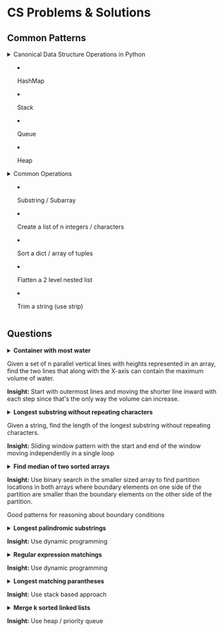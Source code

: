 # CS Problems & Solutions

## Common Patterns

<details>
  <summary>
    Canonical Data Structure Operations in Python

* HashMap    
* Stack
* Queue
* Heap
    
  </summary>
### HashMap
```
d = {}
d['a'] = 2
d['b'] = 1
'b' in d
=> True
del d['b']
'b' in d
=> False
d.get('b')
=> None
```

### Stack  
```
stack = []
stack.append('a')
stack.append('b')
stack.pop()
=> 'b'
'a' in stack
=> True
stack.pop()
=> 'a'
```
### Queue
```
# Method 1
# Python 3
from queue import Queue 
q = Queue()
q.put('a') 
q.put('b')
q.get()
=> 'a'
'b' in q
=> TypeError: argument of type 'instance' is not iterable
q.get()
=> 'b'

# Method 2
from collections import deque 
q = deque()
q.append('a') 
q.append('b')
q.popleft()
=> 'a'
'b' in q
=> True
q.popleft()
=> 'b'

```

### Heap
```
# Method 1 - PriorityQueue
# Python 3
# A typical pattern for entries is a tuple in the form: (priority_number, data).
# items are retrieved in increasing order of priority_number

from queue import PriorityQueue 
pq = PriorityQueue()
pq.put((1, 'a'))
pq.put((3, 'b'))
pq.put((2, 'z'))
pq.get()
=> (1, 'a')
pq.empty()
=> False
pq.get()
=> (2, 'z')
pq.get()
=> (3, 'b')

# Method 2 - limited use since you can only push and pop values
from heapq import heappush, heappop
h = []
heappush(h, 'a')
heappush(h, 'c')
heappush(h, 'b')
heappop()
Traceback (most recent call last):
  File "<stdin>", line 1, in <module>
TypeError: heappop() takes exactly one argument (0 given)
heappop(h)
'a'
heappop(h)
'b'
heappop(h)
'c'
```
</details>

<details>
  <summary>
    Common Operations
    
* Substring / Subarray
* Create a list of n integers / characters  
* Sort a dict / array of tuples
* Flatten a 2 level nested list
* Trim a string (use strip)

  </summary>
  
### Substring / Subarray
```
ss = s[i:j]      #inclusive of index i, exclusive of index j
sarr = arr[i:j]

s[i:i]          # if i == j, empty string / array is returned
>> ''
arr[i:i]
>> []
```
### Create a list of n integers / characters
```
l = [0] * n    # create a list of n zeroes
```
### Sort a dict / array of tuples
```
# sort by second element in descending order
sorted_arr = sorted(arr, lambda x: x[1], reverse=True)
sorted_dict = sorted(d, lambda x: x['key'])
```
### Flatten a 2 level nested list
```
non_flat = [ [1,2,3], [4,5,6], [7,8] ]
[y for x in non_flat for y in x]

>> [1, 2, 3, 4, 5, 6, 7, 8]
```
### Trim a string
```
# removes trailing and leading whitespace
s.strip()
```
</details>

## Questions
<details>
  <summary>
  <b>Container with most water</b>
  
  Given a set of n parallel vertical lines with heights represented in an array, find the two lines that along with the X-axis can contain the maximum volume of water.  
  
  <b>Insight:</b> 
  Start with outermost lines and moving the shorter line inward with each step since that's the only way the volume can increase.
  </summary>
  
```
class Solution(object):
    def volume(self, p, q):
        return min(p[1], q[1]) * abs(p[0]-q[0])
    
    def maxArea(self, height):
        """
        :type height: List[int]
        :rtype: int
        """
        coords = [(i, h) for i, h in enumerate(height)]
        n = len(coords)
        i = 0
        j = n-1
        max_vol = 0
        while i < j:
            max_vol = max(max_vol, self.volume(coords[i], coords[j]))
            if coords[i][1] < coords[j][1]:
                i += 1
            else:
                j -= 1
        return max_vol

```
</details>
<details>
  <summary>
  <b>Longest substring without repeating characters</b>
  
  Given a string, find the length of the longest substring without repeating characters.
  
  <b>Insight:</b> 
  Sliding window pattern with the start and end of the window moving independently in a single loop
  </summary>
  
```
class Solution(object):    
    def lengthOfLongestSubstring(self, s):
        """
        :type s: str
        :rtype: int
        """
        max_substr_len = 0
        if len(s) <= 1:
            return len(s)
        
        max_substr_len = 0        
        char_dict = {}
        i = 0
        j = 0
        substr_len = 0
        n = len(s)
        while i < n and j < n:
            if s[j] not in char_dict.keys():
                char_dict[s[j]] = 1
                j += 1
                max_substr_len = max([max_substr_len, j - i])
            else:
                del char_dict[s[i]]
                i += 1
                    
        return max_substr_len

```

</details>
<details>
  <summary>
  <b>Find median of two sorted arrays</b>
  
  <b>Insight:</b> 
  Use binary search in the smaller sized array to find partition locations in both arrays where boundary elements on one side of the partition are smaller than the boundary elements on the other side of the partition.
  
  Good patterns for reasoning about boundary conditions
  </summary>
  
https://leetcode.com/articles/median-of-two-sorted-arrays/

```
class Solution(object):
    def findMedianSortedArrays(self, A, B):
        """
        :type nums1: List[int]
        :type nums2: List[int]
        :rtype: float
        """
        
        # pattern: when doing binary search type of operations use variables to
        #   * store the length of the subarrays
        #   * calculate 1 indexed locations of elements within the subarrays
        #   * subtract 1 to get actual index location
        # makes it much easier to reason about edge cases and stopping conditions
        # rather than manipulating the zero indexed element locations
        if len(A) > len(B):
            return self.findMedianSortedArrays(B, A)
        m = len(A)
        n = len(B)
        
        imin = 0
        imax = m
        
        while imin <= imax:
            i = (imin + imax)/2
            j = (m + n + 1)/2 - i
            # handling edge cases
            if i < m and B[j-1] > A[i]:
                imin = i + 1
            elif i > 0 and B[j] < A[i-1]:
                imax = i - 1
            else:
                if i == 0:
                    left_max = B[j-1]
                elif j == 0:
                    left_max = A[i-1]
                else:
                    left_max = max(A[i-1], B[j-1])
                if (m+n) % 2 == 1:
                    return left_max
                
                if i == m:
                    right_min = B[j]
                elif j == n:
                    right_min = A[i]
                else:
                    right_min = min(A[i], B[j])
                    
                return (left_min + right_min) / 2.0
                    
```
</details>
<details>
  <summary>
  <b>Longest palindromic substrings</b>
    
  <b>Insight:</b> Use dynamic programming 
  </summary>
Given a string s, find the longest palindromic substring in s. You may assume that the maximum length of s is 1000.

<b>Notes:</b> 
* Use while loop instead of for loop since it is better for explicitly controlling boundary condition
* Check whether counter is being incremented in while loop
* Check whether if statements with multiple clauses if all condition combinations are being handled explicitly, otherwise will cause unpredictable behavior
* Python substring operator is exclusive of second operand
* Loop termination boundary condition - write out equation for constraints with all relevant variables and rearrange 
* Dynamic programming - bottom up approach is easier to reason about and place correctness guarantees on
```
class Solution(object):
    def is_palindrome(self, s, memo, i, j):
        if i == j:
            memo[(i,j)] = True
            return True
        if j == i + 1:
            if s[i] == s[j]:
                memo[(i,j)] = True
                return True
            else:
                memo[(i,j)] = False
                return False
        
        if memo[(i+1, j-1)] == True and s[i] == s[j]:
            memo[(i,j)] = True
            return True
        memo[(i,j)] = False
        return False
    
    def longestPalindrome(self, s):
        """
        :type s: str
        :rtype: str
        """
        memo = {}
        n = len(s)
        l = 1
        i = 0
        max_len = 0
        max_str = ''
        while l <= n:
            i = 0
            while i < n - l + 1:
                if self.is_palindrome(s, memo, i, i+l-1) and max_len < l:
                    max_str = s[i:i+l]
                i += 1
            l += 1
        return max_str
```
</details>

<details>
  <summary>
  <b>Regular expression matchings</b>

  <b>Insight:</b> Use dynamic programming 
  </summary>
Given an input string (s) and a pattern (p), implement regular expression matching with support for '.' and '*'.
  
  <b>Notes</b>
* dynamic programming memo indexed by string location tuples
* Top down approach - could also have done bottom up working backwards from the ends of both strings
```
class Solution(object):
    def isMatch(self, s, p):
        """
        :type s: str
        :type p: str
        :rtype: bool
        """
        memo = {}
        def match(i, j):
            if (i,j) not in memo:
                if j >= len(p):
                    ret = (i == len(s))
                else:
                    first_char_match = i < len(s) and (s[i] == p[j] or p[j] == '.')
                    if j+1 < len(p) and p[j+1] == '*':
                        ret = match(i, j+2) or (first_char_match and match(i+1, j))
                    else:
                        ret = first_char_match and match(i+1,j+1)
                memo[(i,j)] = ret
            return memo[(i,j)]
        
        return match(0,0)
```
</details>

<details>
  <summary>
  <b>Longest matching parantheses</b>    
    
  <b>Insight:</b> Use stack based approach
  </summary>
Given a string containing just the characters '(' and ')', find the length of the longest valid (well-formed) parentheses substring.
      
  <b>Notes:</b>
  
* Stack based solution more intuitive
* Think of alternatives a bit before running to a DP approach

https://leetcode.com/problems/longest-valid-parentheses/solution/

```
class Solution(object):
    def longestValidParentheses(self, s):
        """
        :type s: str
        :rtype: int
        """
        stack = []
        ret = 0
        stack.append(-1)
        for i in range(len(s)):
            if s[i] == '(':
                stack.append(i)
            else:
                stack.pop()
                if (len(stack) == 0):
                    stack.append(i)
                else:
                    ret = max([ret, i - stack[-1]])
        return ret
```
</details>

<details>
  <summary>
  <b>Merge k sorted linked lists</b>
    
  <b>Insight:</b> Use heap / priority queue 
  </summary>
<b>Notes</b>

* Use queue.PriorityQueue (put and get) for heap API
* Linked list trick - use a dummy head to make initialization logic cleaner, throw away before returning linked list (return head.next)

```
# Definition for singly-linked list.
# class ListNode(object):
#     def __init__(self, val=0, next=None):
#         self.val = val
#         self.next = next
class Solution(object):
    def mergeKLists(self, lists):
        """
        :type lists: List[ListNode]
        :rtype: ListNode
        """
        from Queue import PriorityQueue
        head = current_node = ListNode(0)

        q = PriorityQueue()
        for l in lists:
            if l:
                q.put((l.val, l))
        while not q.empty():
            val, node = q.get()
            next_node = node.next
            current_node.next = ListNode(val)
            current_node = current_node.next
            if next_node:
                q.put((next_node.val, next_node))
        return head.next
```
</details>
